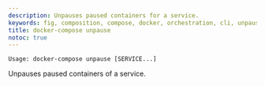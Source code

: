 ```yaml
---
description: Unpauses paused containers for a service.
keywords: fig, composition, compose, docker, orchestration, cli, unpause
title: docker-compose unpause
notoc: true
---
```


```none
Usage: docker-compose unpause [SERVICE...]
```

Unpauses paused containers of a service.
